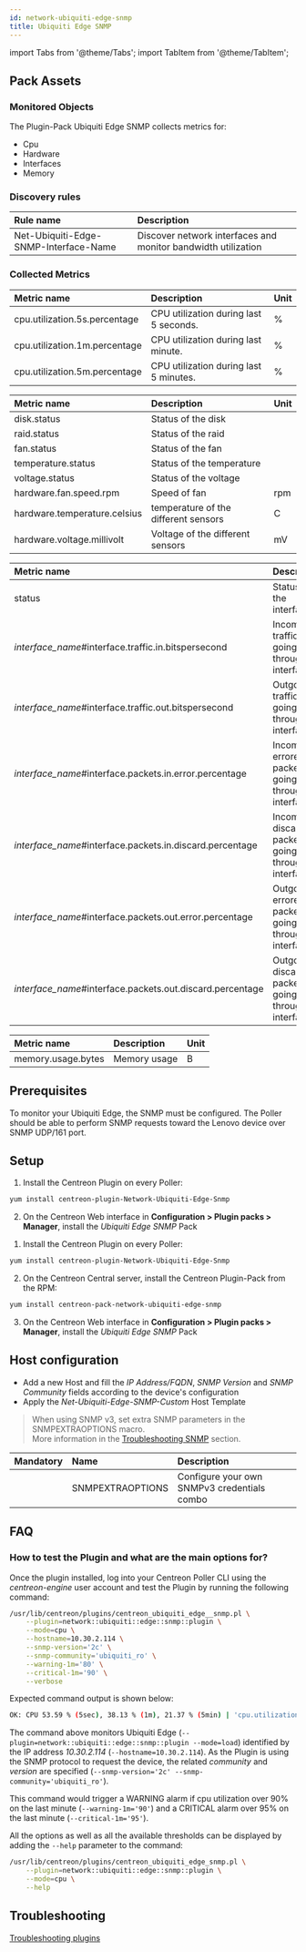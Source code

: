 ```yaml
---
id: network-ubiquiti-edge-snmp
title: Ubiquiti Edge SNMP
---
```

import Tabs from '@theme/Tabs';
import TabItem from '@theme/TabItem';


## Pack Assets

### Monitored Objects

The Plugin-Pack Ubiquiti Edge SNMP collects metrics for:
* Cpu
* Hardware
* Interfaces
* Memory

### Discovery rules

<Tabs groupId="sync">
<TabItem value="Services" label="Services">

| Rule name                              | Description                                                           |
| :------------------------------------- | :-------------------------------------------------------------------- |
| Net-Ubiquiti-Edge-SNMP-Interface-Name  | Discover network interfaces and monitor bandwidth utilization         |

</TabItem>
</Tabs>

### Collected Metrics

<Tabs groupId="sync">
<TabItem value="Cpu" label="Cpu">

| Metric name                   | Description                            | Unit |
| :---------------------------- | :------------------------------------- |:---- |
| cpu.utilization.5s.percentage | CPU utilization during last 5 seconds. | %    |
| cpu.utilization.1m.percentage | CPU utilization during last minute.    | %    |
| cpu.utilization.5m.percentage | CPU utilization during last 5 minutes. | %    |

</TabItem>
<TabItem value="Hardware" label="Hardware">

| Metric name                   | Description                               | Unit |
|:----------------------------- |:----------------------------------------- |:---- |
| disk.status                   | Status of the disk                        |      |
| raid.status                   | Status of the raid                        |      |
| fan.status                    | Status of the fan                         |      |
| temperature.status            | Status of the temperature                 |      |
| voltage.status                | Status of the voltage                     |      |
| hardware.fan.speed.rpm        | Speed of fan                              | rpm  |
| hardware.temperature.celsius  | temperature of the different sensors      | C    |
| hardware.voltage.millivolt    | Voltage of the different sensors          | mV   |

</TabItem>
<TabItem value="Interfaces" label="Interfaces">

| Metric name                                                 | Description                                             | Unit |
|:----------------------------------------------------------- |:------------------------------------------------------- |:---- |
| status                                                      | Status of the interface                                 |      |
| *interface\_name*\#interface.traffic.in.bitspersecond       | Incoming traffic going through the interface.           | b/s  |
| *interface\_name*\#interface.traffic.out.bitspersecond      | Outgoing traffic going through the interface.           | b/s  |
| *interface\_name*\#interface.packets.in.error.percentage    | Incoming errored packets going through the interface.   | %    |
| *interface\_name*\#interface.packets.in.discard.percentage  | Incoming discarded packets going through the interface. | %    |
| *interface\_name*\#interface.packets.out.error.percentage   | Outgoing errored packets going through the interface.   | %    |
| *interface\_name*\#interface.packets.out.discard.percentage | Outgoing discarded packets going through the interface. | %    |

</TabItem>
<TabItem value="Memory" label="Memory">

| Metric name              | Description                | Unit |
| :----------------------- | :------------------------- |:---- |
| memory.usage.bytes       | Memory usage               | B    | 

</TabItem>
</Tabs>

## Prerequisites

To monitor your Ubiquiti Edge, the SNMP must be configured.
The Poller should be able to perform SNMP requests toward the Lenovo device over SNMP UDP/161 port.

## Setup

<Tabs groupId="sync">
<TabItem value="Online License" label="Online License">

1. Install the Centreon Plugin on every Poller:

```bash
yum install centreon-plugin-Network-Ubiquiti-Edge-Snmp
```

2. On the Centreon Web interface in **Configuration > Plugin packs > Manager**, install the *Ubiquiti Edge SNMP* Pack

</TabItem>
<TabItem value="Offline License" label="Offline License">

1. Install the Centreon Plugin on every Poller:

```bash
yum install centreon-plugin-Network-Ubiquiti-Edge-Snmp
```

2. On the Centreon Central server, install the Centreon Plugin-Pack from the RPM:

```bash
yum install centreon-pack-network-ubiquiti-edge-snmp
```

3. On the Centreon Web interface in **Configuration > Plugin packs > Manager**, install the *Ubiquiti Edge SNMP* Pack

</TabItem>
</Tabs>

## Host configuration

* Add a new Host and fill the *IP Address/FQDN*, *SNMP Version* and *SNMP Community* fields according to the device's configuration
* Apply the *Net-Ubiquiti-Edge-SNMP-Custom* Host Template

> When using SNMP v3, set extra SNMP parameters in the SNMPEXTRAOPTIONS macro. <br/>
> More information in the [Troubleshooting SNMP](../getting-started/how-to-guides/troubleshooting-plugins.md#snmpv3-options-mapping) section.

| Mandatory | Name             | Description                                    |
| :-------- | :--------------- | :--------------------------------------------- |
|           | SNMPEXTRAOPTIONS | Configure your own SNMPv3 credentials combo    |

## FAQ

### How to test the Plugin and what are the main options for?

Once the plugin installed, log into your Centreon Poller CLI using the *centreon-engine* user account
and test the Plugin by running the following command:

```bash
/usr/lib/centreon/plugins/centreon_ubiquiti_edge__snmp.pl \
    --plugin=network::ubiquiti::edge::snmp::plugin \
    --mode=cpu \
    --hostname=10.30.2.114 \
    --snmp-version='2c' \
    --snmp-community='ubiquiti_ro' \
    --warning-1m='80' \
    --critical-1m='90' \
    --verbose
```

Expected command output is shown below:

```bash
OK: CPU 53.59 % (5sec), 38.13 % (1m), 21.37 % (5min) | 'cpu.utilization.5s.percentage'=53.59%;;;0;100 'cpu.utilization.1m.percentage'=38.13%;0:80;0:90;0;100 'cpu.utilization.5m.percentage'=21.37%;;;0;100
```

The command above monitors Ubiquiti Edge (```--plugin=network::ubiquiti::edge::snmp::plugin --mode=load```) identified
by the IP address *10.30.2.114* (```--hostname=10.30.2.114```). As the Plugin is using the SNMP protocol to request the device, the related
*community* and *version* are specified (```--snmp-version='2c' --snmp-community='ubiquiti_ro'```).

This command would trigger a WARNING alarm if cpu utilization over 90% on the last minute 
(```--warning-1m='90'```) and a CRITICAL alarm over 95% on the last minute (```--critical-1m='95'```).

All the options as well as all the available thresholds can be displayed by adding the  ```--help```
parameter to the command:

```bash
/usr/lib/centreon/plugins/centreon_ubiquiti_edge_snmp.pl \
    --plugin=network::ubiquiti::edge::snmp::plugin \
    --mode=cpu \
    --help
```

## Troubleshooting

[Troubleshooting plugins](../getting-started/how-to-guides/troubleshooting-plugins.md)